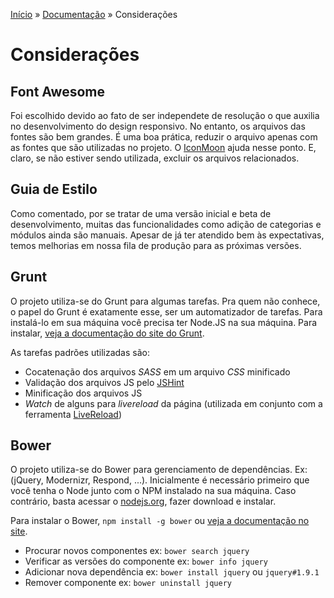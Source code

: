 [Início](../../../) » [Documentação](index.md) » Considerações

# Considerações

## Font Awesome

Foi escolhido devido ao fato de ser independete de resolução o que auxilia no desenvolvimento do design responsivo. No entanto, os arquivos das fontes são bem grandes. É uma boa prática, reduzir o arquivo apenas com as fontes que são utilizadas no projeto. O [IconMoon](http://icomoon.io/) ajuda nesse ponto. E, claro, se não estiver sendo utilizada, excluir os arquivos relacionados.

## Guia de Estilo

Como comentado, por se tratar de uma versão inicial e beta de desenvolvimento, muitas das funcionalidades como adição de categorias e módulos ainda são manuais. Apesar de já ter atendido bem às expectativas, temos melhorias em nossa fila de produção para as próximas versões.

## Grunt

O projeto utiliza-se do Grunt para algumas tarefas. Pra quem não conhece, o papel do Grunt é exatamente esse, ser um automatizador de tarefas. Para instalá-lo em sua máquina você precisa ter Node.JS na sua máquina. Para instalar, [veja a documentação do site do Grunt](http://icomoon.io/).

As tarefas padrões utilizadas são:

- Cocatenação dos arquivos *SASS* em um arquivo *CSS* minificado
- Validação dos arquivos JS pelo [JSHint](http://www.jshint.com/)
- Minificação dos arquivos JS
- *Watch* de alguns para *livereload* da página (utilizada em conjunto com a ferramenta [LiveReload](http://livereload.com/))

## Bower

O projeto utiliza-se do Bower para gerenciamento de dependências. Ex:(jQuery, Modernizr, Respond, ...). Inicialmente é necessário primeiro que você tenha o Node junto com o NPM instalado na sua máquina. Caso contrário, basta acessar o [nodejs.org](http://nodejs.org), fazer download e instalar.

Para instalar o Bower, `npm install -g bower` ou [veja a documentação no site](http://bower.io/ "veja a documentação no site").

- Procurar novos componentes ex: `bower search jquery`
- Verificar as versões do componente ex: `bower info jquery`
- Adicionar nova dependência ex: `bower install jquery` ou `jquery#1.9.1`
- Remover componente ex: `bower uninstall jquery`


